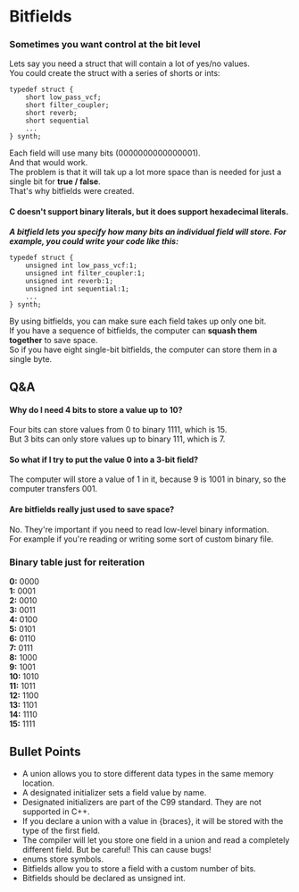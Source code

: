 # Bitfields
### Sometimes you want control at the bit level
Lets say you need a struct that will contain a lot of yes/no values.  
You could create the struct with a series of shorts or ints:  
```
typedef struct {
    short low_pass_vcf;
    short filter_coupler;
    short reverb;
    short sequential
    ...
} synth;
```
Each field will use many bits (0000000000000001).  
And that would work.  
The problem is that it will tak up a lot more space than is needed for just a single bit for **true / false**.  
That's why bitfields were created.

#### C doesn't support binary literals, but it does support hexadecimal literals.

***A bitfield lets you specify how many bits an individual field will store. For example, you could write your code like this:***  
```
typedef struct {
    unsigned int low_pass_vcf:1;
    unsigned int filter_coupler:1;
    unsigned int reverb:1;
    unsigned int sequential:1;
    ...
} synth;
```
By using bitfields, you can make sure each field takes up only one bit.  
If you have a sequence of bitfields, the computer can **squash them together** to save space.  
So if you have eight single-bit bitfields, the computer can store them in a single byte.  

## Q&A
#### Why do I need 4 bits to store a value up to 10?
Four bits can store values from 0 to binary 1111, which is 15.  
But 3 bits can only store values up to binary 111, which is 7.

#### So what if I try to put the value 0 into a 3-bit field?
The computer will store a value of 1 in it, because 9 is 1001 in binary, so the computer transfers 001.

#### Are bitfields really just used to save space?
No. They're important if you need to read low-level binary information.  
For example if you're reading or writing some sort of custom binary file.

### Binary table just for reiteration

**0:** 0000  
**1:** 0001  
**2:** 0010  
**3:** 0011  
**4:** 0100  
**5:** 0101  
**6:** 0110  
**7:** 0111  
**8:** 1000   
**9:** 1001   
**10:** 1010  
**11:** 1011  
**12:** 1100  
**13:** 1101  
**14:** 1110  
**15:** 1111 

## Bullet Points

 - A union allows you to store different data types in the same memory location.
 - A designated initializer sets a field value by name.  
 - Designated initializers are part of the C99 standard. They are not supported in C++.
 - If you declare a union with a value in {braces}, it will be stored with the type of the first field.
 - The compiler will let you store one field in a union and read a completely different field. But be careful! This can cause bugs!
 - enums store symbols.
 - Bitfields allow you to store a field with a custom number of bits.
 - Bitfields should be declared as unsigned int.
